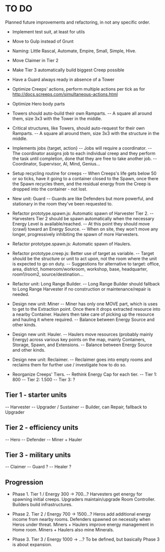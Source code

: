 # TO DO
Planned future improvements and refactoring, in not any specific order.

- Implement test suit, at least for utils

- Move to Gulp instead of Grunt

- Naming: Little Rascal, Automate, Empire, Small, Simple, Hive.

- Move Claimer in Tier 2

- Make Tier 3 automatically build biggest Creep possible

- Have a Guard always ready in absence of a Tower

- Optimize Creeps' actions, perform multiple actions per tick as for http://docs.screeps.com/simultaneous-actions.html

- Optimize Hero body parts

- Towers should auto-build their own Ramparts.
	-- A square all around them, size 3x3 with the Tower in the middle.

- Critical structures, like Towers, should auto-request for their own Ramparts.
	-- A square all around them, size 3x3 with the structure in the middle.

- Implements jobs {target, action}
	-- Jobs will require a coordinator.
	-- The coordinator assigns job to each individual creep and they perform the task until completion, done that they are free to take another job.
	-- Coordinator, Supervisor, AI, Mind, Genius...

- Setup recycling routine for creeps
	-- When Creeps's life gets below 50 or so ticks, have it going to a container closed to the Spawn, once there the Spawn recycles them, and the residual energy from the Creep is dropped into the container - not lost.

- New unit: Guard
	-- Guards are like Defenders but more powerful, and stationary in the room they've been requested to.

- Refactor prototype.spawn.js: Automatic spawn of Harvester Tier 2.
-- Harvesters Tier 2 should be spawn automatically when the necessary Energy Level is available/reached.
-- At this point they should move (crawl) toward an Energy Source.
-- When on site, they won't move any longer, progressively inhibiting the spawn of more Harvesters.

- Refactor prototype.spawn.js: Automatic spawn of Haulers.

- Refactor prototype.creep.js: Better use of target as variable.
-- Target should be the structure or unit to act upon, not the room where the unit is expected to go on duty.
-- Suggestions for alternative to target: office, area, district, homeroom/workroom, workshop, base, headquarter, room1/room2, source/destination...

- Refactor unit: Long Range Builder.
-- Long Range Builder should fallback to Long Range Harvester if no construction or maintenance/repair is needed.

- Design new unit: Miner
-- Miner has only one MOVE part, which is uses to get to the Extraction point. Once there it drops extracted resource into a nearby Container. Haulers then take care of picking up the resource and hauling it where required.
-- Balance between Energy Source and other kinds.

- Design new unit: Hauler.
-- Haulers move resources (probably mainly Energy) across various key points on the map, mainly Containers, Storage, Spawn, and Extensions.
-- Balance between Energy Source and other kinds.

- Design new unit: Reclaimer.
-- Reclaimer goes into empty rooms and reclaims them for further use / investigate how to do so.

- Reorganize Creeps' Tiers.
-- Rethink Energy Cap for each tier.
-- Tier 1: 800
-- Tier 2: 1.500
-- Tier 3: ?

## Tier 1 - starter units
-- Harvester
-- Upgrader / Sustainer
-- Builder, can Repair, fallback to Upgrader

## Tier 2 - efficiency units
-- Hero
-- Defender
-- Miner + Hauler

## Tier 3 - military units
-- Claimer
-- Guard ?
-- Healer ?

## Progression
- Phase 1. Tier 1 / Energy 300 -> 700...?
	Harvesters get energy for spawning initial creeps.
	Upgraders maintain/upgrade Room Controller.
	Builders build infrastructures.

- Phase 2. Tier 2 / Energy 700 -> 1500...?
	Heros add additional energy income from nearby rooms.
	Defenders spawned on necessity when Heros under threat.
	Miners + Haulers improve energy management in Home room.
	Miners + Haulers also mine Minerals.

- Phase 3. Tier 3 / Energy 1000 -> ...?
	To be defined, but basically Phase 3 is about expansion.
